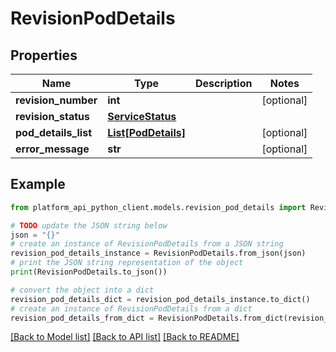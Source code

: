 # RevisionPodDetails


## Properties

Name | Type | Description | Notes
------------ | ------------- | ------------- | -------------
**revision_number** | **int** |  | [optional] 
**revision_status** | [**ServiceStatus**](ServiceStatus.md) |  | 
**pod_details_list** | [**List[PodDetails]**](PodDetails.md) |  | [optional] 
**error_message** | **str** |  | [optional] 

## Example

```python
from platform_api_python_client.models.revision_pod_details import RevisionPodDetails

# TODO update the JSON string below
json = "{}"
# create an instance of RevisionPodDetails from a JSON string
revision_pod_details_instance = RevisionPodDetails.from_json(json)
# print the JSON string representation of the object
print(RevisionPodDetails.to_json())

# convert the object into a dict
revision_pod_details_dict = revision_pod_details_instance.to_dict()
# create an instance of RevisionPodDetails from a dict
revision_pod_details_from_dict = RevisionPodDetails.from_dict(revision_pod_details_dict)
```
[[Back to Model list]](../README.md#documentation-for-models) [[Back to API list]](../README.md#documentation-for-api-endpoints) [[Back to README]](../README.md)


